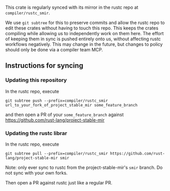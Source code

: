 This crate is regularly synced with its mirror in the rustc repo at `compiler/rustc_smir`.

We use `git subtree` for this to preserve commits and allow the rustc repo to
edit these crates without having to touch this repo. This keeps the crates compiling
while allowing us to independently work on them here. The effort of keeping them in
sync is pushed entirely onto us, without affecting rustc workflows negatively.
This may change in the future, but changes to policy should only be done via a
compiler team MCP.

## Instructions for syncing

### Updating this repository

In the rustc repo, execute

```
git subtree push --prefix=compiler/rustc_smir url_to_your_fork_of_project_stable_mir some_feature_branch
```

and then open a PR of your `some_feature_branch` against https://github.com/rust-lang/project-stable-mir

### Updating the rustc librar


In the rustc repo, execute

```
git subtree pull --prefix=compiler/rustc_smir https://github.com/rust-lang/project-stable-mir smir
```

Note: only ever sync to rustc from the project-stable-mir's `smir` branch. Do not sync with your own forks.

Then open a PR against rustc just like a regular PR.
